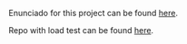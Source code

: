 Enunciado for this project can be found [here](enunciado.pdf).

Repo with load test can be found [here](https://github.com/rozanecm/7561-tp1-load_test).
